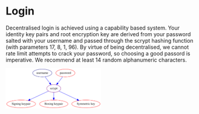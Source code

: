 # Login

Decentralised login is achieved using a capability based system. Your identity key pairs and root encryption key are derived from your password salted with your username and passed through the scrypt hashing function (with parameters 17, 8, 1, 96). By virtue of being decentralised, we cannot rate limit attempts to crack your password, so choosing a good passord is imperative. We recommend at least 14 random alphanumeric characters.

<img alt="Login key derivtion" src="img/scrypt.svg" class="center" style="width: 50%;" />